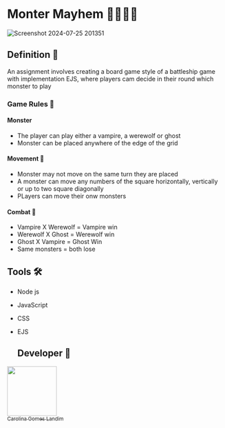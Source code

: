 # Monter Mayhem 👻🧛🏿🐺

![Screenshot 2024-07-25 201351](https://github.com/user-attachments/assets/cbddddfa-6abe-4ac9-946a-f35a5c08c04a)

## Definition 🎯

An assignment involves creating a board game style of a battleship game with implementation EJS, where players 
cam decide in their round which monster to play 

### Game Rules 🚦
#### Monster
- The player can play either a vampire, a werewolf or ghost 
- Monster can be placed anywhere of the edge of the grid

#### Movement 🎲
- Monster may not move on the same turn they are placed
- A monster can move any numbers of the square horizontally, vertically or up to two square diagonally
- PLayers can move their onw monsters

#### Combat 🏅
- Vampire X Werewolf = Vampire win
- Werewolf X Ghost = Werewolf win
- Ghost X Vampire = Ghost Win
- Same monsters = both lose

## Tools 🛠️

- Node js
- JavaScript
- CSS
- EJS

  ##  Developer 📖

 [<img src="https://avatars.githubusercontent.com/u/83533485?v=4" width=115><br><sub>Carolina Gomes Landim</sub>](https://github.com/Carolina995)
